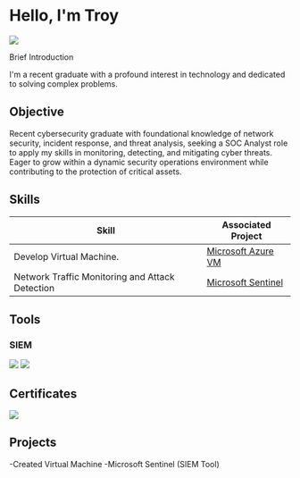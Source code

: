 # Hello, I'm Troy
<a href="https://www.linkedin.com/in/troy-hunter-78532065/"><img src="https://img.shields.io/badge/-Linkedin-0072b1?&style=for-the-badge&logo=linkedin&logocolor=white" /></a>

Brief Introduction

I'm a recent graduate with a profound interest in technology and dedicated to solving complex problems.

## Objective
Recent cybersecurity graduate with foundational knowledge of network security, incident response, and threat analysis, seeking a SOC Analyst role to apply my skills in monitoring, detecting, and mitigating cyber threats. Eager to grow within a dynamic security operations environment while contributing to the protection of critical assets.

## Skills

| Skill                                           | Associated Project    
|-------------------------------------------------|--------------------
| Develop Virtual Machine.                        | <a href="https://portal.azure.com/?ocid=AIDcmmfq865whp_SEM__k_CjwKCAjw3f_BBhAPEiwAaA3K5BHeWWN2Xrco8zrHWBT9KX3Iuz_PRl-ENzO_RFwIaZzso2qyzhBIvRoC--oQAvD_BwE_k_#@deion8821icloud.onmicrosoft.com/resource/subscriptions/91d524eb-a5a3-4cbb-b5dc-39c9a05f2b36/resourceGroups/BALANCEDSCALE12_GROUP/providers/Microsoft.Compute/virtualMachines/BALANCEDSCALE12/overview">Microsoft Azure VM</a>|
| Network Traffic Monitoring and Attack Detection | <a href="https://portal.azure.com/?ocid=AIDcmmfq865whp_SEM__k_CjwKCAjw3f_BBhAPEiwAaA3K5BHeWWN2Xrco8zrHWBT9KX3Iuz_PRl-ENzO_RFwIaZzso2qyzhBIvRoC--oQAvD_BwE_k_#view/Microsoft_Azure_Security_Insights/MainMenuBlade/~/0/id/%2Fsubscriptions%2F91d524eb-a5a3-4cbb-b5dc-39c9a05f2b36%2Fresourcegroups%2Fbalancedscale12_group%2Fproviders%2Fmicrosoft.securityinsightsarg%2Fsentinel%2Fdabomb666">Microsoft Sentinel</a>|

## Tools

### SIEM
<div>
    <img src="https://img.shields.io/badge/-Microsoft%20Sentinel-1679A7?&style=for-the-badge&logo=Microsoft&logoColor=white" />
    <img src="https://img.shields.io/badge/-Splunk-000000?&style=for-the-badge&logo=Splunk&logoColor=white" />

## Certificates
<img src="https://img.shields.io/badge/-Google%20Certificate-4285F4?&style=for-the-badge&logo=Google&logoColor=white" />

## Projects
-Created Virtual Machine 
-Microsoft Sentinel (SIEM Tool)
